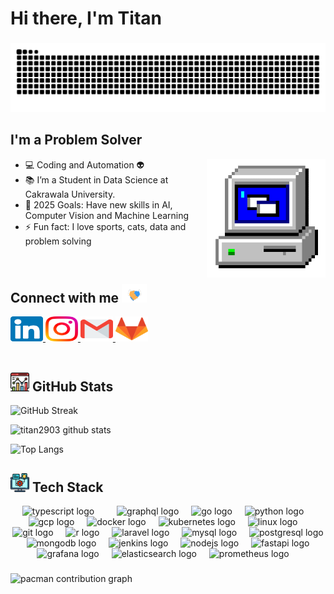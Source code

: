 # Hi there, I'm Titan

###

<img src="https://raw.githubusercontent.com/titan2903/titan2903/output/snake.svg" alt="Snake animation" />

###

## I'm a Problem Solver
<img align="right" alt="PC GIF" src="Assets/PC.gif" width="190" />

- 💻 Coding and Automation 👽
- 📚 I’m a Student in Data Science at Cakrawala University.
- 🥅 2025 Goals: Have new skills in AI, Computer Vision and Machine Learning
- ⚡ Fun fact: I love sports, cats, data and problem solving

<br />

###

###

## Connect with me <img src="Assets/Handshake.gif" width="40px" height="30px">

<div align="left">
  <a href="https://www.linkedin.com/in/titanio-yudista-153b79192/">
    <img alt="LinkedIn" width="52" height="40" src="Assets/Linkedin.svg" />
  </a>
  <!-- <span style="display:inline-block; width:90;"></span> -->
  <a href="https://www.instagram.com/i_amdevelop/">
    <img alt="Instagram" width="52" height="40" src="Assets/Instagram.svg" />
  </a>
  <!-- <span style="display:inline-block; width:90;"></span> -->
  <a href="mailto:titanioyudista98@gmail.com">
    <img alt="Gmail" width="52" height="40" src="Assets/Gmail.svg" />
  </a>
  <!-- <span style="display:inline-block; width:90;"></span> -->
  <a href="https://gitlab.com/titan03">
    <img alt="GitLab" width="52" height="40" src="Assets/gitlab-icon.svg" />
  </a>
</div>

<br />

###

###

## <img src="Assets/analytics.png" width="30px" height="30px"> GitHub Stats

![GitHub Streak](https://github-readme-streak-stats.herokuapp.com?user=titan2903&theme=sunset-gradient&border_radius=5.0)

![titan2903 github stats](https://github-readme-stats.vercel.app/api?username=titan2903&count_private=true&show_icons=true&rank_icon=github&bg_color=30,e96443,904e95\&title_color=fff\&text_color=fff)

![Top Langs](https://github-readme-stats.vercel.app/api/top-langs/?username=titan2903&hide=html&layout=compact&bg_color=30,e96443,904e95\&title_color=fff\&text_color=fff)

###

## <img src="Assets/computer.png" width="30px" height="30px"> Tech Stack

<div align="center">
    <img src="https://skillicons.dev/icons?i=ts" height="60" alt="typescript logo"  />
    <img width="12" />
    <img width="12" />
    <img src="https://skillicons.dev/icons?i=graphql" height="60" alt="graphql logo"  />
    <img width="12" />
    <img src="https://skillicons.dev/icons?i=go" height="60" alt="go logo"  />
    <img width="12" />
    <img src="https://skillicons.dev/icons?i=py" height="60" alt="python logo"  />
    <img width="12" />
    <img src="https://skillicons.dev/icons?i=gcp" height="60" alt="gcp logo"  />
    <img width="12" />
        <img src="https://skillicons.dev/icons?i=docker" height="60" alt="docker logo"  />
    <img width="12" />
    <img src="https://skillicons.dev/icons?i=kubernetes" height="60" alt="kubernetes logo"  />
    <img width="12" />
    <img src="https://skillicons.dev/icons?i=linux" height="60" alt="linux logo"  />
    <img width="12" />
    <img src="https://skillicons.dev/icons?i=git" height="60" alt="git logo"  />
    <img width="12" />
    <img src="https://skillicons.dev/icons?i=r" height="60" alt="r logo"  />
    <img width="12" />
    <img src="https://skillicons.dev/icons?i=laravel" height="60" alt="laravel logo"  />
    <img width="12" />
    <img src="https://skillicons.dev/icons?i=mysql" height="60" alt="mysql logo"  />
    <img width="12" />
    <img src="https://skillicons.dev/icons?i=postgresql" height="60" alt="postgresql logo"  />
    <img width="12" />
    <img src="https://skillicons.dev/icons?i=mongodb" height="60" alt="mongodb logo"  />
    <img width="12" />
    <img src="https://skillicons.dev/icons?i=jenkins" height="60" alt="jenkins logo"  />
    <img width="12" />
    <img src="https://skillicons.dev/icons?i=nodejs" height="60" alt="nodejs logo"  />
    <img width="12" />
    <img src="https://skillicons.dev/icons?i=fastapi" height="60" alt="fastapi logo"  />
    <img width="12" />
    <img src="https://skillicons.dev/icons?i=grafana" height="60" alt="grafana logo"  />
    <img width="12" />
    <img src="https://skillicons.dev/icons?i=elasticsearch" height="60" alt="elasticsearch logo"  />
    <img width="12" />
    <img src="https://skillicons.dev/icons?i=prometheus" height="60" alt="prometheus logo"  />
    <img width="12" />
</div>

###

<picture>
  <source media="(prefers-color-scheme: dark)" srcset="https://raw.githubusercontent.com/titan2903/titan2903/output/pacman-contribution-graph-dark.svg">
  <source media="(prefers-color-scheme: light)" srcset="https://raw.githubusercontent.com/titan2903/titan2903/output/pacman-contribution-graph.svg">
  <img alt="pacman contribution graph" src="https://raw.githubusercontent.com/titan2903/titan2903/output/pacman-contribution-graph.svg">
</picture>


###


[instagram]: https://www.instagram.com/i_amdevelop/
[linkedin]: https://www.linkedin.com/in/titanio-yudista-153b79192/
[gmail]: mailto:titanioyudista98@gmail.com
[gitlab]: https://gitlab.com/titan03
